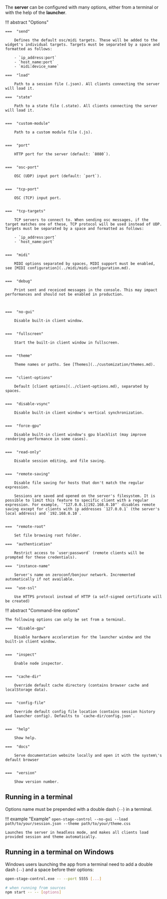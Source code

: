 The **server** can be configured with many options, either from a terminal or with the help of the **launcher**.

!!! abstract "Options"

    ===  "send"

        Defines the default osc/midi targets. These will be added to the widget's individual targets. Targets must be separated by a space and formatted as follows:

        - `ip_address:port`
        - `host_name:port`
        - `midi:device_name`

    ===  "load"

        Path to a session file (.json). All clients connecting the server will load it.

    ===  "state"

        Path to a state file (.state). All clients connecting the server will load it.


    ===  "custom-module"

        Path to a custom module file (.js).


    ===  "port"

        HTTP port for the server (default: `8080`).


    ===  "osc-port"

        OSC (UDP) input port (default: `port`).


    ===  "tcp-port"

        OSC (TCP) input port.


    ===  "tcp-targets"

        TCP servers to connect to. When sending osc messages, if the target matches one of these, TCP protocol will be used instead of UDP.  Targets must be separated by a space and formatted as follows:

        - `ip_address:port`
        - `host_name:port`


    ===  "midi"

        MIDI options separated by spaces, MIDI support must be enabled, see [MIDI configuration](../midi/midi-configuration.md).


    ===  "debug"

        Print sent and receiced messages in the console. This may impact performances and should not be enabled in production.



    ===  "no-gui"

        Disable built-in client window.


    ===  "fullscreen"

        Start the built-in client window in fullscreen.


    ===  "theme"

        Theme names or paths. See [Themes](../customization/themes.md).


    ===  "client-options"

        Default [client options](../client-options.md), separated by spaces.


    ===  "disable-vsync"

        Disable built-in client window's vertical synchronization.


    ===  "force-gpu"

        Disable built-in client window's gpu blacklist (may improve rendering performance in some cases).


    ===  "read-only"

        Disable session editing, and file saving.


    ===  "remote-saving"

        Disable file saving for hosts that don't match the regular expression.

        Sessions are saved and opened on the server's filesystem. It is possible to limit this feature to specific client with a regular expression. For example, `"127.0.0.1|192.168.0.10"` disables remote saving except for clients with ip addresses `127.0.0.1` (the server's local address) and `192.168.0.10`.


    ===  "remote-root"

        Set file browsing root folder.

    ===  "authentication"

        Restrict access to `user:password` (remote clients will be prompted for these credentials).

    ===  "instance-name"

        Server's name on zeroconf/bonjour network. Incremented automatically if not available.

    ===  "use-ssl"

        Use HTTPS protocol instead of HTTP (a self-signed certificate will be created)



!!! abstract "Command-line options"

    The following options can only be set from a terminal.

    ===  "disable-gpu"

        Disable hardware acceleration for the launcher window and the built-in client window.


    ===  "inspect"

        Enable node inspector.


    ===  "cache-dir"

        Override default cache directory (contains browser cache and localStorage data).


    ===  "config-file"

        Override default config file location (contains session history and launcher config). Defaults to `cache-dir/config.json`.


    ===  "help"

        Show help.

    ===  "docs"

        Serve documentation website locally and open it with the system\'s default browser


    ===  "version"

        Show version number.


## Running in a terminal

Options name must be prepended with a double dash (`--`) in a terminal.

!!! example "Example"
    ```
    open-stage-control --no-gui --load path/to/your/session.json --theme path/to/your/theme.css
    ```

    Launches the server in headless mode, and makes all clients load provided session and theme automatically.


## Running in a terminal on Windows

Windows users launching the app from a terminal need to add a double dash (`--`) and a space before their options:

```bash
open-stage-control.exe -- --port 5555 [...]

# when running from sources
npm start -- -- [options]
```
